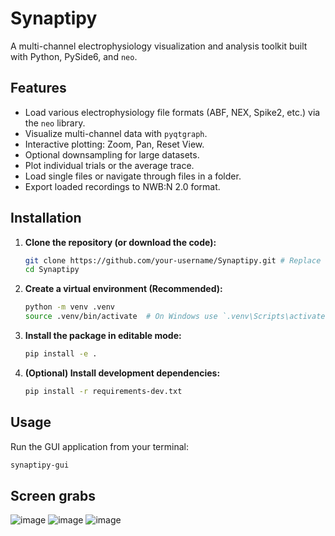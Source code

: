 # Synaptipy

A multi-channel electrophysiology visualization and analysis toolkit built with Python, PySide6, and `neo`.

## Features

*   Load various electrophysiology file formats (ABF, NEX, Spike2, etc.) via the `neo` library.
*   Visualize multi-channel data with `pyqtgraph`.
*   Interactive plotting: Zoom, Pan, Reset View.
*   Optional downsampling for large datasets.
*   Plot individual trials or the average trace.
*   Load single files or navigate through files in a folder.
*   Export loaded recordings to NWB:N 2.0 format.

## Installation

1.  **Clone the repository (or download the code):**
    ```bash
    git clone https://github.com/your-username/Synaptipy.git # Replace with your repo URL
    cd Synaptipy
    ```
2.  **Create a virtual environment (Recommended):**
    ```bash
    python -m venv .venv
    source .venv/bin/activate  # On Windows use `.venv\Scripts\activate`
    ```
3.  **Install the package in editable mode:**
    ```bash
    pip install -e .
    ```
4.  **(Optional) Install development dependencies:**
    ```bash
    pip install -r requirements-dev.txt
    ```

## Usage

Run the GUI application from your terminal:

```bash
synaptipy-gui
```

## Screen grabs
![image](https://github.com/user-attachments/assets/0798e5f1-0962-4d90-8182-0a7fe18062ef)
![image](https://github.com/user-attachments/assets/73cb6e19-4077-4f29-87bb-f50efee8f528)
![image](https://github.com/user-attachments/assets/3f3ebde9-6787-4a98-bda0-91e0a2a76cc7)
